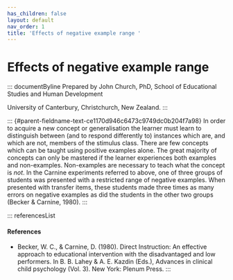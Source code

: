 ```yaml
---
has_children: false
layout: default
nav_order: 1
title: 'Effects of negative example range '
---
```

# Effects of negative example range 


::: documentByline
Prepared by John Church, PhD, School of Educational Studies and Human
Development

University of Canterbury, Christchurch, New Zealand.
:::

::: {#parent-fieldname-text-ce1170d946c6473c9749dc0b204f7a98}
In order to acquire a new concept or generalisation the learner must
learn to distinguish between (and to respond differently to) instances
which are, and which are not, members of the stimulus class. There are
few concepts which can be taught using positive examples alone. The
great majority of concepts can only be mastered if the learner
experiences both examples and non-examples. Non-examples are necessary
to teach what the concept is *not*. In the Carnine experiments referred
to above, one of three groups of students was presented with a
restricted range of negative examples. When presented with transfer
items, these students made three times as many errors on negative
examples as did the students in the other two groups (Becker & Carnine,
1980).
:::

::: referencesList
#### References

-   Becker, W. C., & Carnine, D. (1980). Direct Instruction: An
    effective approach to educational intervention with the
    disadvantaged and low performers. In B. B. Lahey & A. E. Kazdin
    (Eds.), Advances in clinical child psychology (Vol. 3). New York:
    Plenum Press.
:::
